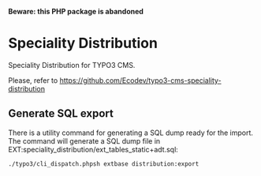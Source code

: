 **Beware: this PHP package is abandoned**

Speciality Distribution
=======================

Speciality Distribution for TYPO3 CMS.

Please, refer to https://github.com/Ecodev/typo3-cms-speciality-distribution

Generate SQL export
-------------------

There is a utility command for generating a SQL dump ready for the import. 
The command will generate a SQL dump file in EXT:speciality_distribution/ext_tables_static+adt.sql:

```sh
./typo3/cli_dispatch.phpsh extbase distribution:export
```
